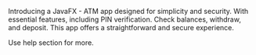 Introducing a JavaFX - ATM app designed for simplicity and security. With essential features, including PIN verification. Check balances, withdraw, and deposit. This app offers a straightforward and secure experience.

Use help section for more.
